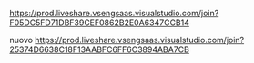 https://prod.liveshare.vsengsaas.visualstudio.com/join?F05DC5FD71DBF39CEF0862B2E0A6347CCB14


nuovo https://prod.liveshare.vsengsaas.visualstudio.com/join?25374D6638C18F13AABFC6FF6C3894ABA7CB

